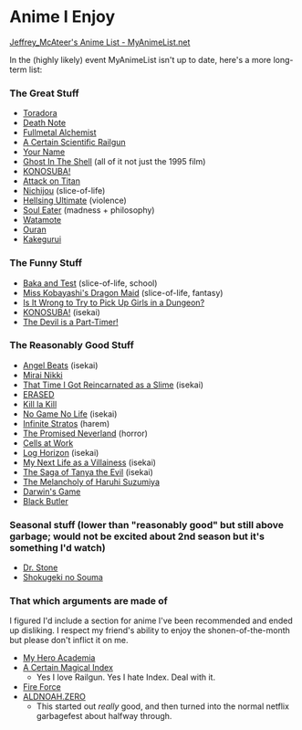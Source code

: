 
# Anime I Enjoy


[Jeffrey_McAteer's Anime List - MyAnimeList.net](https://myanimelist.net/animelist/Jeffrey_McAteer)

In the (highly likely) event MyAnimeList isn't up to date, here's a more long-term list:

### The Great Stuff

- [Toradora](https://myanimelist.net/anime/4224/Toradora)
- [Death Note](https://myanimelist.net/anime/1535/Death_Note)
- [Fullmetal Alchemist](https://myanimelist.net/anime/5114/Fullmetal_Alchemist__Brotherhood)
- [A Certain Scientific Railgun](https://myanimelist.net/anime/6213/Toaru_Kagaku_no_Railgun)
- [Your Name](https://myanimelist.net/anime/32281/Kimi_no_Na_wa)
- [Ghost In The Shell](https://myanimelist.net/anime/43/Koukaku_Kidoutai) (all of it not just the 1995 film)
- [KONOSUBA!](https://myanimelist.net/anime/30831/Kono_Subarashii_Sekai_ni_Shukufuku_wo)
- [Attack on Titan](https://myanimelist.net/anime/16498/Shingeki_no_Kyojin)
- [Nichijou](https://myanimelist.net/anime/10165/Nichijou) (slice-of-life)
- [Hellsing Ultimate](https://myanimelist.net/anime/777/Hellsing_Ultimate) (violence)
- [Soul Eater](https://myanimelist.net/anime/3588/Soul_Eater) (madness + philosophy)
- [Watamote](https://myanimelist.net/anime/16742/Watashi_ga_Motenai_no_wa_Dou_Kangaetemo_Omaera_ga_Warui)
- [Ouran](https://en.wikipedia.org/wiki/Ouran_High_School_Host_Club)
- [Kakegurui](https://en.wikipedia.org/wiki/Kakegurui_%E2%80%93_Compulsive_Gambler)

### The Funny Stuff

- [Baka and Test](https://myanimelist.net/anime/8516/Baka_to_Test_to_Shoukanjuu_Ni) (slice-of-life, school)
- [Miss Kobayashi's Dragon Maid](https://myanimelist.net/anime/33206/Kobayashi-san_Chi_no_Maid_Dragon) (slice-of-life, fantasy)
- [Is It Wrong to Try to Pick Up Girls in a Dungeon?](https://myanimelist.net/anime/28121/Dungeon_ni_Deai_wo_Motomeru_no_wa_Machigatteiru_Darou_ka)
- [KONOSUBA!](https://myanimelist.net/anime/30831/Kono_Subarashii_Sekai_ni_Shukufuku_wo) (isekai)
- [The Devil is a Part-Timer!](https://myanimelist.net/anime/15809/Hataraku_Maou-sama)

### The Reasonably Good Stuff

- [Angel Beats](https://myanimelist.net/anime/6547/Angel_Beats) (isekai)
- [Mirai Nikki](https://myanimelist.net/anime/10620/Mirai_Nikki)
- [That Time I Got Reincarnated as a Slime](https://myanimelist.net/anime/37430/Tensei_shitara_Slime_Datta_Ken) (isekai)
- [ERASED](https://myanimelist.net/anime/31043/Boku_dake_ga_Inai_Machi)
- [Kill la Kill](https://myanimelist.net/anime/18679/Kill_la_Kill)
- [No Game No Life](https://myanimelist.net/anime/19815/No_Game_No_Life) (isekai)
- [Infinite Stratos](https://myanimelist.net/anime/9041/IS__Infinite_Stratos) (harem)
- [The Promised Neverland](https://myanimelist.net/anime/37779/Yakusoku_no_Neverland) (horror)
- [Cells at Work](https://myanimelist.net/anime/37141/Hataraku_Saibou_TV)
- [Log Horizon](https://myanimelist.net/anime/17265/Log_Horizon) (isekai)
- [My Next Life as a Villainess](https://myanimelist.net/anime/38555/Otome_Game_no_Hametsu_Flag_shika_Nai_Akuyaku_Reijou_ni_Tensei_shiteshimatta) (isekai)
- [The Saga of Tanya the Evil](https://myanimelist.net/anime/32615/Youjo_Senki/) (isekai)
- [The Melancholy of Haruhi Suzumiya](https://myanimelist.net/anime/849/Suzumiya_Haruhi_no_Yuuutsu)
- [Darwin's Game](https://myanimelist.net/anime/38656/Darwins_Game)
- [Black Butler](https://en.wikipedia.org/wiki/Black_Butler)

### Seasonal stuff (lower than "reasonably good" but still above garbage; would not be excited about 2nd season but it's something I'd watch)

- [Dr. Stone](https://myanimelist.net/anime/38691/Dr_Stone)
- [Shokugeki no Souma](https://myanimelist.net/anime/28171/Shokugeki_no_Souma)

### That which arguments are made of

I figured I'd include a section for anime I've been recommended and ended up disliking. I respect my friend's ability to enjoy the shonen-of-the-month but please don't inflict it on me.

- [My Hero Academia](https://myanimelist.net/anime/31964/Boku_no_Hero_Academiahttps://myanimelist.net/anime/31964/Boku_no_Hero_Academia)
- [A Certain Magical Index](https://myanimelist.net/anime/4654/Toaru_Majutsu_no_Index)
    - Yes I love Railgun. Yes I hate Index. Deal with it.
- [Fire Force](https://myanimelist.net/anime/38671/Enen_no_Shouboutai)
- [ALDNOAH.ZERO](https://myanimelist.net/anime/22729/AldnoahZero)
    - This started out *really* good, and then turned into the normal netflix garbagefest about halfway through.

